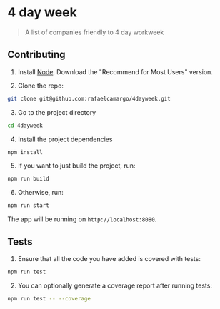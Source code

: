 # 4 day week
> A list of companies friendly to 4 day workweek

## Contributing

1. Install [Node](https://nodejs.org/en/). Download the "Recommend for Most Users" version.

2. Clone the repo:
``` bash
git clone git@github.com:rafaelcamargo/4dayweek.git
```

3. Go to the project directory
``` bash
cd 4dayweek
```

4. Install the project dependencies
``` bash
npm install
```

5. If you want to just build the project, run:
``` bash
npm run build
```

6. Otherwise, run:
``` bash
npm run start
```

The app will be running on `http://localhost:8080`.

## Tests

1. Ensure that all the code you have added is covered with tests:
``` bash
npm run test
```

2. You can optionally generate a coverage report after running tests:
``` bash
npm run test -- --coverage
```
